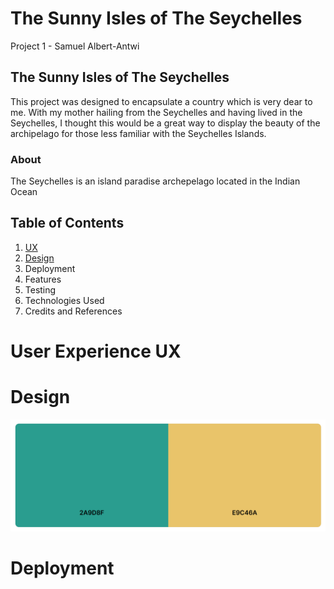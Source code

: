 # The Sunny Isles of The Seychelles

Project 1 - Samuel Albert-Antwi

## The Sunny Isles of The Seychelles

This project was designed to encapsulate a country which is very dear to me. With my mother hailing from the Seychelles and having lived in the Seychelles, I thought this would be a great way to display the beauty of the archipelago for those less familiar with the Seychelles Islands.

### About 

The Seychelles is an island paradise archepelago located in the Indian Ocean

## Table of Contents
1. [UX](/#UX)
2. [Design](/#design)
3. Deployment
4. Features
5. Testing
6. Technologies Used
7. Credits and References

# User Experience UX

# Design

![image info](./assets/images/pallete.png)

# Deployment

